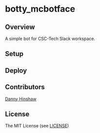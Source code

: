 # botty_mcbotface

## Overview

A simple bot for CSC-Tech Slack workspace.

## Setup


## Deploy


## Contributors

[Danny Hinshaw](https://github.com/DannyHinshaw)

## License

The MIT License (see [LICENSE](LICENSE))
